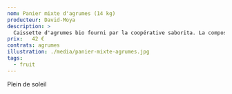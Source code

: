 ```yaml
---
nom: Panier mixte d'agrumes (14 kg)
producteur: David-Moya
description: >
  Caissette d'agrumes bio fourni par la coopérative saborita. La composition varie en fonction des livraisons avec des clémentines, des pomelos, des oranges, des citrons, des avocats et des kumkats.
prix:   42 €
contrats: agrumes
illustration: ./media/panier-mixte-agrumes.jpg
tags: 
  - fruit
---
```


Plein de soleil 